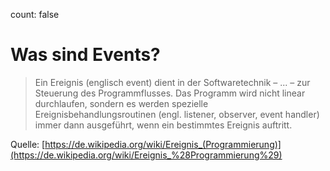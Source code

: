 count: false

# Was sind Events?

> Ein Ereignis (englisch event) dient in der Softwaretechnik – ... – zur Steuerung des Programmflusses. Das Programm wird nicht linear durchlaufen, sondern es werden spezielle Ereignisbehandlungsroutinen (engl. listener, observer, event handler) immer dann ausgeführt, wenn ein bestimmtes Ereignis auftritt.

Quelle:
[https://de.wikipedia.org/wiki/Ereignis_(Programmierung)](https://de.wikipedia.org/wiki/Ereignis_%28Programmierung%29)